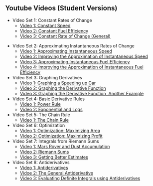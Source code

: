## Youtube Videos (Student Versions)

* Video Set 1: Constant Rates of Change
  - [Video 1: Constant Speed](https://youtu.be/2WMTfhhgVyM)
  - [Video 2: Constant Fuel Efficiency](https://youtu.be/nAsB_lLY8Jw)
  - [Video 3: Constant Rate of Change (General)](https://youtu.be/8A6wMrvauRA)
- Video Set 2: Approximating Instantaneous Rates of Change
  - [Video 1: Approximating Instantaneous Speed](https://youtu.be/VyoM3PAP9No)
  - [Video 2: Improving the Approximation of Instantaneous Speed](https://youtu.be/llFreYa35wY)
  - [Video 3: Approximating Instantaneous Fuel Efficiency](https://youtu.be/TSF2wWIjFvA)
  - [Video 4: Improving the Approximation of Instantaneous Fuel Efficiency](https://youtu.be/Y_sodV953fE)
- Video Set 3: Graphing Derivatives
  - [Video 1: Graphing a Speeding up Car](https://www.youtube.com/watch?v=uHY0B3iPHjU)
  - [Video 2: Graphing the Derivative Function](https://www.youtube.com/watch?v=n-3KsId0Km0)
  - [Video 3: Graphing the Derivative Function, Another Example](https://www.youtube.com/watch?v=ZbeQ2qtTRNo)
- Video Set 4: Basic Derivative Rules
  - [Video 1: Power Rule](https://www.youtube.com/watch?v=ZVkWzLIk9cw)
  - [Video 2: Exponential and Logs](https://www.youtube.com/watch?v=ZeW4rltctg4)
- Video Set 5: The Chain Rule
  - [Video 1: The Chain Rule](https://www.youtube.com/watch?v=HBq68-ptX78)
- Video Set 6: Optimization
  - [Video 1: Optimization: Maximizing Area](https://www.youtube.com/watch?v=U4xUxJgMeMg)
  - [Video 2: Optimization: Maximizing Profit](https://www.youtube.com/watch?v=flMzvtv3mXs)
- Video Set 7: Integrals from Riemann Sums
  - [Video 1: Mars Rover and Dust Accumulation](https://www.youtube.com/watch?v=Zsos8uqqZl8)
  - [Video 2: Riemann Sums](https://www.youtube.com/watch?v=0DiuulP2p8c)
  - [Video 3: Getting Better Estimates](https://www.youtube.com/watch?v=LCvSf1oO--8)
- Video Set 8: Antiderivatives
  - [Video 1: Antiderivatives](https://www.youtube.com/watch?v=VBALr2ggcR0)
  - [Vidoe 2: The General Antiderivative](https://www.youtube.com/watch?v=Up7dxYfTYVE)
  - [Video 3: Evaluating Definite Integrals using Antiderivatives](https://www.youtube.com/watch?v=0amPPufnuok)